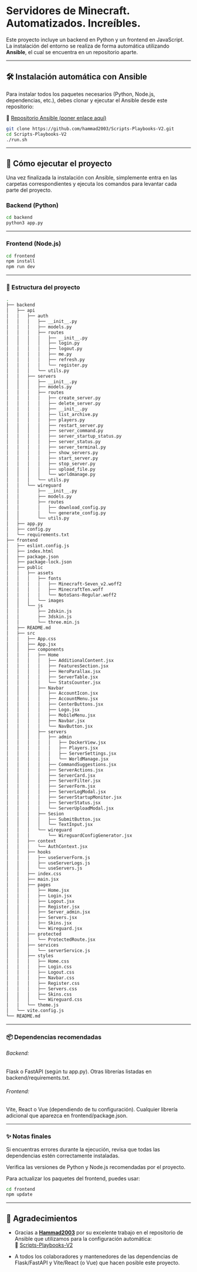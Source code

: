 # Servidores de Minecraft. Automatizados. Increíbles.

Este proyecto incluye un backend en Python y un frontend en JavaScript.  
La instalación del entorno se realiza de forma automática utilizando **Ansible**, el cual se encuentra en un repositorio aparte.

---

## 🛠️ Instalación automática con Ansible

Para instalar todos los paquetes necesarios (Python, Node.js, dependencias, etc.), debes clonar y ejecutar el Ansible desde este repositorio:

🔗 [Repositorio Ansible (poner enlace aquí)](https://github.com/hammad2003/Scripts-Playbooks-V2)

```bash
git clone https://github.com/hammad2003/Scripts-Playbooks-V2.git
cd Scripts-Playbooks-V2
./run.sh
```

---

## 🚀 Cómo ejecutar el proyecto

Una vez finalizada la instalación con Ansible, simplemente entra en las carpetas correspondientes y ejecuta los comandos para levantar cada parte del proyecto.

### Backend (Python)

```bash
cd backend
python3 app.py
```
---

### Frontend (Node.js)

```bash
cd frontend
npm install
npm run dev
```

---

### 🧱 Estructura del proyecto

```bash
.
├── backend
│   ├── api
│   │   ├── auth
│   │   │   ├── __init__.py
│   │   │   ├── models.py
│   │   │   ├── routes
│   │   │   │   ├── __init__.py
│   │   │   │   ├── login.py
│   │   │   │   ├── logout.py
│   │   │   │   ├── me.py
│   │   │   │   ├── refresh.py
│   │   │   │   └── register.py
│   │   │   └── utils.py
│   │   ├── servers
│   │   │   ├── __init__.py
│   │   │   ├── models.py
│   │   │   ├── routes
│   │   │   │   ├── create_server.py
│   │   │   │   ├── delete_server.py
│   │   │   │   ├── __init__.py
│   │   │   │   ├── list_archive.py
│   │   │   │   ├── players.py
│   │   │   │   ├── restart_server.py
│   │   │   │   ├── server_command.py
│   │   │   │   ├── server_startup_status.py
│   │   │   │   ├── server_status.py
│   │   │   │   ├── server_terminal.py
│   │   │   │   ├── show_servers.py
│   │   │   │   ├── start_server.py
│   │   │   │   ├── stop_server.py
│   │   │   │   ├── upload_file.py
│   │   │   │   └── worldmanage.py
│   │   │   └── utils.py
│   │   └── wireguard
│   │       ├── __init__.py
│   │       ├── models.py
│   │       ├── routes
│   │       │   ├── download_config.py
│   │       │   └── generate_config.py
│   │       └── utils.py
│   ├── app.py
│   ├── config.py
│   └── requirements.txt
├── frontend
│   ├── eslint.config.js
│   ├── index.html
│   ├── package.json
│   ├── package-lock.json
│   ├── public
│   │   ├── assets
│   │   │   ├── fonts
│   │   │   │   ├── Minecraft-Seven_v2.woff2
│   │   │   │   ├── MinecraftTen.woff
│   │   │   │   └── NotoSans-Regular.woff2
│   │   │   └── images
│   │   └── js
│   │       ├── 2dskin.js
│   │       ├── 3dskin.js
│   │       └── three.min.js
│   ├── README.md
│   ├── src
│   │   ├── App.css
│   │   ├── App.jsx
│   │   ├── components
│   │   │   ├── Home
│   │   │   │   ├── AdditionalContent.jsx
│   │   │   │   ├── FeaturesSection.jsx
│   │   │   │   ├── HeroParallax.jsx
│   │   │   │   ├── ServerTable.jsx
│   │   │   │   └── StatsCounter.jsx
│   │   │   ├── Navbar
│   │   │   │   ├── AccountIcon.jsx
│   │   │   │   ├── AccountMenu.jsx
│   │   │   │   ├── CenterButtons.jsx
│   │   │   │   ├── Logo.jsx
│   │   │   │   ├── MobileMenu.jsx
│   │   │   │   ├── Navbar.jsx
│   │   │   │   └── NavButton.jsx
│   │   │   ├── servers
│   │   │   │   ├── admin
│   │   │   │   │   ├── DockerView.jsx
│   │   │   │   │   ├── Players.jsx
│   │   │   │   │   ├── ServerSettings.jsx
│   │   │   │   │   └── WorldManage.jsx
│   │   │   │   ├── CommandSuggestions.jsx
│   │   │   │   ├── ServerActions.jsx
│   │   │   │   ├── ServerCard.jsx
│   │   │   │   ├── ServerFilter.jsx
│   │   │   │   ├── ServerForm.jsx
│   │   │   │   ├── ServerLogModal.jsx
│   │   │   │   ├── ServerStartupMonitor.jsx
│   │   │   │   ├── ServerStatus.jsx
│   │   │   │   └── ServerUploadModal.jsx
│   │   │   ├── Sesion
│   │   │   │   ├── SubmitButton.jsx
│   │   │   │   └── TextInput.jsx
│   │   │   └── wireguard
│   │   │       └── WireguardConfigGenerator.jsx
│   │   ├── context
│   │   │   └── AuthContext.jsx
│   │   ├── hooks
│   │   │   ├── useServerForm.js
│   │   │   ├── useServerLogs.js
│   │   │   └── useServers.js
│   │   ├── index.css
│   │   ├── main.jsx
│   │   ├── pages
│   │   │   ├── Home.jsx
│   │   │   ├── Login.jsx
│   │   │   ├── Logout.jsx
│   │   │   ├── Register.jsx
│   │   │   ├── Server_admin.jsx
│   │   │   ├── Servers.jsx
│   │   │   ├── Skins.jsx
│   │   │   └── Wireguard.jsx
│   │   ├── protected
│   │   │   └── ProtectedRoute.jsx
│   │   ├── services
│   │   │   └── serverService.js
│   │   ├── styles
│   │   │   ├── Home.css
│   │   │   ├── Login.css
│   │   │   ├── Logout.css
│   │   │   ├── Navbar.css
│   │   │   ├── Register.css
│   │   │   ├── Servers.css
│   │   │   ├── Skins.css
│   │   │   └── Wireguard.css
│   │   └── theme.js
│   └── vite.config.js
└── README.md
```

---

### 📦 Dependencias recomendadas

###### Backend:

Flask o FastAPI (según tu app.py).
Otras librerías listadas en backend/requirements.txt.

###### Frontend:

Vite, React o Vue (dependiendo de tu configuración).
Cualquier librería adicional que aparezca en frontend/package.json.

---


### ✨ Notas finales
Si encuentras errores durante la ejecución, revisa que todas las dependencias estén correctamente instaladas.

Verifica las versiones de Python y Node.js recomendadas por el proyecto.

Para actualizar los paquetes del frontend, puedes usar:

```bash
cd frontend
npm update
```

---

## 🙏 Agradecimientos

- Gracias a [**Hammad2003**](https://github.com/hammad2003) por su excelente trabajo en el repositorio de Ansible que utilizamos para la configuración automática:  
  🔗 [Scripts-Playbooks-V2](https://github.com/hammad2003/Scripts-Playbooks-V2)

- A todos los colaboradores y mantenedores de las dependencias de Flask/FastAPI y Vite/React (o Vue) que hacen posible este proyecto.


